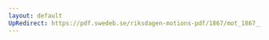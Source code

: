 ```yaml
---
layout: default
UpRedirect: https://pdf.swedeb.se/riksdagen-motions-pdf/1867/mot_1867__ak__00024.pdf
---
```

